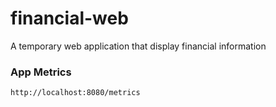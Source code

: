 # financial-web
A temporary web application that display financial information


### App Metrics
```
http://localhost:8080/metrics
```